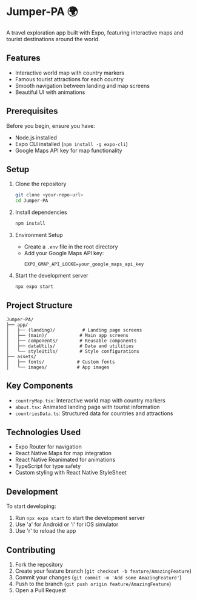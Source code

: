 # Jumper-PA 🌍

A travel exploration app built with Expo, featuring interactive maps and tourist destinations around the world.

## Features

- Interactive world map with country markers
- Famous tourist attractions for each country
- Smooth navigation between landing and map screens
- Beautiful UI with animations

## Prerequisites

Before you begin, ensure you have:
- Node.js installed
- Expo CLI installed (`npm install -g expo-cli`)
- Google Maps API key for map functionality

## Setup

1. Clone the repository
   ```bash
   git clone <your-repo-url>
   cd Jumper-PA
   ```

2. Install dependencies
   ```bash
   npm install
   ```

3. Environment Setup
   - Create a `.env` file in the root directory
   - Add your Google Maps API key:
     ```
     EXPO_GMAP_API_LOCKE=your_google_maps_api_key
     ```

4. Start the development server
   ```bash
   npx expo start
   ```

## Project Structure

```
Jumper-PA/
├── app/
│   ├── (landing)/          # Landing page screens
│   ├── (main)/            # Main app screens
│   ├── components/        # Reusable components
│   ├── dataUtils/         # Data and utilities
│   └── styleUtils/        # Style configurations
├── assets/
│   ├── fonts/            # Custom fonts
│   └── images/           # App images
```

## Key Components

- `countryMap.tsx`: Interactive world map with country markers
- `about.tsx`: Animated landing page with tourist information
- `countriesData.ts`: Structured data for countries and attractions

## Technologies Used

- Expo Router for navigation
- React Native Maps for map integration
- React Native Reanimated for animations
- TypeScript for type safety
- Custom styling with React Native StyleSheet

## Development

To start developing:
1. Run `npx expo start` to start the development server
2. Use 'a' for Android or 'i' for iOS simulator
3. Use 'r' to reload the app

## Contributing

1. Fork the repository
2. Create your feature branch (`git checkout -b feature/AmazingFeature`)
3. Commit your changes (`git commit -m 'Add some AmazingFeature'`)
4. Push to the branch (`git push origin feature/AmazingFeature`)
5. Open a Pull Request
